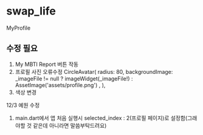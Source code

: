 # swap_life

MyProfile


## 수정 필요

1. My MBTI Report 버튼 작동
2. 프로필 사진 오류수정
   CircleAvatar(
                radius: 80,
                backgroundImage: _imageFile != null
                    ? imageWidget(_imageFile!)
                    : AssetImage('assets/profile.png') ,
              ),
3. 색상 변경


12/3 예원 수정

1. main.dart에서 앱 처음 실행시 selected_index : 2(프로필 페이지)로 설정함(그래야할 것 같은데 아니라면 말씀부탁드려요)
